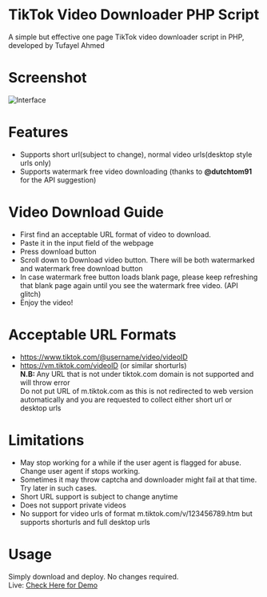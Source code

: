 # TikTok Video Downloader PHP Script
A simple but effective one page TikTok video downloader script in PHP, developed by Tufayel Ahmed
# Screenshot
<img src="https://raw.githubusercontent.com/TufayelLUS/TikTok-Video-Downloader-PHP/master/Screenshot.PNG" alt="Interface" /><br>
# Features
* Supports short url(subject to change), normal video urls(desktop style urls only)
* Supports watermark free video downloading (thanks to <b>@dutchtom91</b> for the API suggestion)
# Video Download Guide
* First find an acceptable URL format of video to download.
* Paste it in the input field of the webpage
* Press download button
* Scroll down to Download video button. There will be both watermarked and watermark free download button
* In case watermark free button loads blank page, please keep refreshing that blank page again until you see the watermark free video. (API glitch)
* Enjoy the video!
# Acceptable URL Formats
* https://www.tiktok.com/@username/video/videoID
* https://vm.tiktok.com/videoID (or similar shorturls)<br>
<b>N.B: </b> Any URL that is not under tiktok.com domain is not supported and will throw error<br>
Do not put URL of m.tiktok.com as this is not redirected to web version automatically and you are requested to collect either short url or desktop urls
# Limitations
* May stop working for a while if the user agent is flagged for abuse. Change user agent if stops working.
* Sometimes it may throw captcha and downloader might fail at that time. Try later in such cases.
* Short URL support is subject to change anytime
* Does not support private videos
* No support for video urls of format m.tiktok.com/v/123456789.htm but supports shorturls and full desktop urls
# Usage
Simply download and deploy. No changes required.
<br>
Live: <a href="https://www.novice-geek.com/tiktok.php">Check Here for Demo</a>
